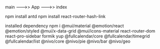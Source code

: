 main --->> App --->> index

npm install antd
npm install react-router-hash-link

installed dependency
npm i @mui/material @emotion/react @emotion/styled @mui/x-data-grid @mui/icons-material react-router-dom react-pro-sidebar formik yup @fullcalendar/core @fullcalendar/timegrid @fullcalendar/list @nivo/core @nivo/pie @nivo/bar @nivo/geo
